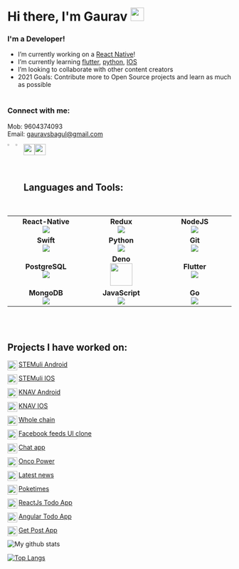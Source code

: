 # Hi there, I'm Gaurav <img src="https://raw.githubusercontent.com/MartinHeinz/MartinHeinz/master/wave.gif" width="30px">

### I'm a Developer!
- I’m currently working on a [React Native](https://reactnative.dev/)!
- I’m currently learning [flutter](https://flutter.dev/), [python](https://www.python.org/), [IOS](https://developer.apple.com/library/archive/referencelibrary/GettingStarted/DevelopiOSAppsSwift/)
- I’m looking to collaborate with other content creators
- 2021 Goals: Contribute more to Open Source projects and learn as much as possible
 <br/> <br/>
 
### Connect with me:
Mob: 9604374093
<br />
Email: gauravsbagul@gmail.com

[<img src='https://upload.wikimedia.org/wikipedia/commons/thumb/4/40/HackerRank_Icon-1000px.png/240px-HackerRank_Icon-1000px.png' height='25'>](https://www.hackerrank.com/gauravsbagul/)[<img src='https://cdn.worldvectorlogo.com/logos/linkedin-icon-2.svg' height='25'>](https://www.linkedin.com/in/gauravsbagul/)
[<img align="left" alt="twitter | Twitter" width="3%" src="https://seeklogo.com/images/T/twitter-logo-A84FE9258E-seeklogo.com.png" />](http://twitter.com/gauravsbagul/)
[<img align="left" alt="instagram | Instagram" width="3%" src="https://cdn.worldvectorlogo.com/logos/instagram-2-1.svg" />](https://www.instagram.com/gauravsbagul/)

<br />

## Languages and Tools:

<br>
<table>
<tbody>
<tr>
<td align="center" width="20%">
<span><b><center>React-Native</center></b></span> 
<img src="https://img.icons8.com/nolan/48/react-native.png"/>
</td>

<td align="center" width="20%">
<span><b><center>Redux</center></b></span> 
<img src="https://img.icons8.com/color/48/000000/redux.png"/>
</td>

<td align="center" width="20%">
<span><b><center>NodeJS</center></b></span> 
<img src="https://img.icons8.com/color/48/000000/nodejs.png"/>
</td>
</tr>

<tr>
<td align="center" width="20%">
<span><b><center>Swift</center></b></span> 
<img src="https://img.icons8.com/fluent/48/000000/swift.png"/>
</td>

<td align="center" width="20%">
<span><b><center>Python</center></b></span> 
<img src="https://img.icons8.com/color/48/000000/python.png"/>
</td>

<td align="center" width="20%">
<span><b><center>Git</center></b></span> 
<img src="https://img.icons8.com/color/48/000000/git.png"/>
</td>
</tr>

<tr>
<td align="center" width="20%">
<span><b><center>PostgreSQL</center></b></span> 
<img src="https://img.icons8.com/color/48/000000/postgreesql.png"/>
</td>

<td align="center" width="20%">
<span><b><center>Deno</center></b></span> 
<img height=50px src="https://deno.land/images/icons/apple-touch-icon-180x180.png"> 
</td>



<td align="center" width="20%">
<span><b><center>Flutter</center></b></span> 
<img src="https://img.icons8.com/color/48/000000/flutter.png"/>
</td>
</tr>

<tr>
<td align="center" width="20%">
<span><b><center>MongoDB</center></b></span> 
<img src="https://img.icons8.com/color/48/000000/mongodb.png"/>
</td>

<td align="center" width="20%">
<span><b><center>JavaScript</center></b></span> 
<img src="https://img.icons8.com/color/48/000000/javascript.png"/>
</td>

<td align="center" width="20%">
<span><b><center>Go</center></b></span> 
<img src="https://img.icons8.com/color/48/000000/golang.png"/>
</td>
</tr>

</tbody>
</table>

<br />
<br />


## Projects I have worked on:

  [<img align="left" alt="react-native | React-native" width="22px" src="https://cdn.jsdelivr.net/npm/simple-icons@v3/icons/react.svg" /> STEMuli Android](https://play.google.com/store/apps/details?id=com.stemuli&hl=en_US)

  [<img align="left" alt="react-native | React-native" width="22px" src="https://cdn.jsdelivr.net/npm/simple-icons@v3/icons/react.svg" /> STEMuli IOS](https://apps.apple.com/us/app/stemuli/id1483444831)

  [<img align="left" alt="react-native | React-native" width="22px" src="https://cdn.jsdelivr.net/npm/simple-icons@v3/icons/react.svg" /> KNAV Android](https://play.google.com/store/apps/details?id=com.knav)

  [<img align="left" alt="react-native | React-native" width="22px" src="https://cdn.jsdelivr.net/npm/simple-icons@v3/icons/react.svg" /> KNAV IOS](https://apps.apple.com/us/app/grow-your-business/id1481198319)

  [<img align="left" alt="react-native | React Js" width="22px" src="https://cdn.jsdelivr.net/npm/simple-icons@v3/icons/react.svg" /> Whole chain](https://dashboard.wholechain.com/)
  
  [<img align="left" alt="flutter | Flutter" width="22px" src="https://cdn.jsdelivr.net/npm/simple-icons@v3/icons/flutter.svg" /> Facebook feeds UI clone](https://gauravsbagul.github.io/#/)
  
   [<img align="left" alt="react-native | React Js" width="22px" src="https://cdn.jsdelivr.net/npm/simple-icons@v3/icons/react.svg" /> Chat app](https://node-realtime-chat-app-gb.herokuapp.com/)

  [<img align="left" alt="go | Go" width="22px" src="https://cdn.jsdelivr.net/npm/simple-icons@v3/icons/go.svg" /> Onco Power](https://www.oncopower.org/)

  [<img align="left" alt="react-native | React Js" width="22px" src="https://cdn.jsdelivr.net/npm/simple-icons@v3/icons/react.svg" /> Latest news](https://voice-command-news-app.herokuapp.com/)
  
  [<img align="left" alt="react-native | React Js" width="22px" src="https://cdn.jsdelivr.net/npm/simple-icons@v3/icons/react.svg" /> Poketimes](https://poketimes-app.herokuapp.com/)
  
  [<img align="left" alt="react-native | React Js" width="22px" src="https://cdn.jsdelivr.net/npm/simple-icons@v3/icons/react.svg" /> ReactJs Todo App](https://reactjstodoapp.herokuapp.com/)
 
  [<img align="left" alt="Angular" width="22px" src="https://cdn.jsdelivr.net/npm/simple-icons@v3/icons/angular.svg" /> Angular Todo App]( https://angular-todo-app-crash-course.netlify.app/)
  
  [<img align="left" alt="Nexjs" width="22px" src="https://cdn.worldvectorlogo.com/logos/next-js.svg" /> Get Post App]( https://react-nextjs-crash-course-94wrmfnr1-gauravsbagul.vercel.app/)
  
  
![My github stats](https://github-readme-stats.vercel.app/api?username=gauravsbagul&show_icons=true&theme=dracula&count_private=true)

[![Top Langs](https://github-readme-stats.vercel.app/api/top-langs/?username=gauravsbagul&theme=dracula&layout=compact)](https://github.com/anuraghazra/github-readme-stats)
